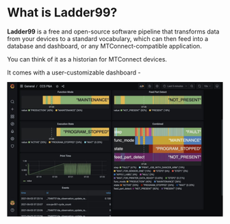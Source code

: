 # What is Ladder99?

**Ladder99** is a free and open-source software pipeline that transforms data from your devices to a standard vocabulary, which can then feed into a database and dashboard, or any MTConnect-compatible application.

You can think of it as a historian for MTConnect devices.

It comes with a user-customizable dashboard -

![](../_images/grafana-pa.jpg)
